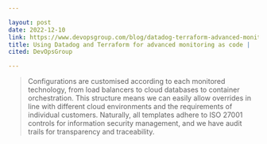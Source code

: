 ```yaml
---

layout: post
date: 2022-12-10
link: https://www.devopsgroup.com/blog/datadog-terraform-advanced-monitoring-as-code/
title: Using Datadog and Terraform for advanced monitoring as code |
cited: DevOpsGroup

---
```


> Configurations are customised according to each monitored technology, from load balancers to cloud databases to container orchestration. This structure means we can easily allow overrides in line with different cloud environments and the requirements of individual customers. Naturally, all templates adhere to ISO 27001 controls for information security management, and we have audit trails for transparency and traceability.
